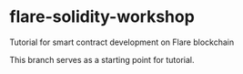 # flare-solidity-workshop
Tutorial for smart contract development on Flare blockchain

This branch serves as a starting point for tutorial.
